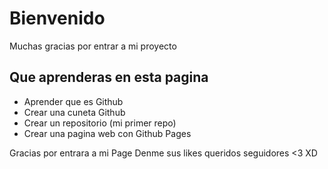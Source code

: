 # Bienvenido
Muchas gracias por entrar a mi proyecto

## Que aprenderas en esta pagina
  - Aprender que es Github
  - Crear una cuneta Github
  - Crear un repositorio (mi primer repo)
  - Crear una pagina web con Github Pages
 
Gracias por entrara a mi Page Denme sus likes queridos seguidores <3 XD
